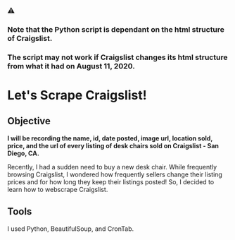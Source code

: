 ### ⚠️ 
### Note that the Python script is dependant on the html structure of Craigslist.
###  The script may not work if Craigslist changes its html structure from what it had on August 11, 2020.

# Let's Scrape Craigslist!

## Objective

**I will be recording the name, id, date posted, image url, location sold, price, and the url of every listing of desk chairs sold on Craigslist - San Diego, CA.**

Recently, I had a sudden need to buy a new desk chair.
While frequently browsing Craigslist, I wondered how frequently sellers change their listing prices
and for how long they keep their listings posted!
So, I decided to learn how to webscrape Craigslist.

## Tools

I used Python, BeautifulSoup, and CronTab.

